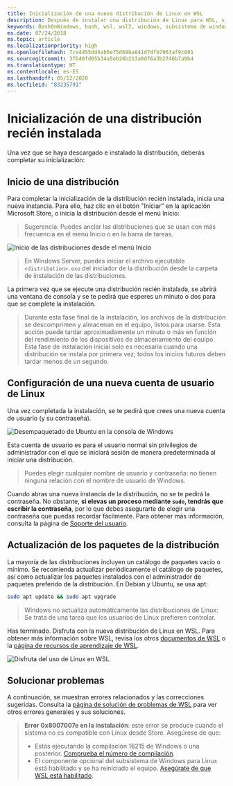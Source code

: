 ```yaml
---
title: Inicialización de una nueva distribución de Linux en WSL
description: Después de instalar una distribución de Linux para WSL, sigue estos sencillos pasos para completar la inicialización.
keywords: BashOnWindows, bash, wsl, wsl2, windows, subsistema de windows para linux, windowssubsystem, ubuntu, debian, suse, windows 10
ms.date: 07/24/2018
ms.topic: article
ms.localizationpriority: high
ms.openlocfilehash: 7ce4455dd4ab5e75d69ba841d7dfb7963af9c891
ms.sourcegitcommit: 3fb40fd65b34a5eb26b213a0df6a3b2746b7a9b4
ms.translationtype: HT
ms.contentlocale: es-ES
ms.lasthandoff: 05/12/2020
ms.locfileid: "83235791"
---
```

# <a name="initializing-a-newly-installed-distribution"></a>Inicialización de una distribución recién instalada

Una vez que se haya descargado e instalado la distribución, deberás completar su inicialización:

## <a name="launch-a-distribution"></a>Inicio de una distribución

Para completar la inicialización de la distribución recién instalada, inicia una nueva instancia. Para ello, haz clic en el botón "Iniciar" en la aplicación Microsoft Store, o inicia la distribución desde el menú Inicio:

> Sugerencia: Puedes anclar las distribuciones que se usan con más frecuencia en el menú Inicio o en la barra de tareas.

![Inicio de las distribuciones desde el menú Inicio](media/start-menu.png)

> En Windows Server, puedes iniciar el archivo ejecutable `<distribution>.exe` del iniciador de la distribución desde la carpeta de instalación de las distribuciones.

La primera vez que se ejecute una distribución recién instalada, se abrirá una ventana de consola y se te pedirá que esperes un minuto o dos para que se complete la instalación.

> Durante esta fase final de la instalación, los archivos de la distribución se descomprimen y almacenan en el equipo, listos para usarse. Esta acción puede tardar aproximadamente un minuto o más en función del rendimiento de los dispositivos de almacenamiento del equipo. Esta fase de instalación inicial solo es necesaria cuando una distribución se instala por primera vez; todos los inicios futuros deben tardar menos de un segundo.

## <a name="setting-up-a-new-linux-user-account"></a>Configuración de una nueva cuenta de usuario de Linux

Una vez completada la instalación, se te pedirá que crees una nueva cuenta de usuario (y su contraseña).

![Desempaquetado de Ubuntu en la consola de Windows](media/UbuntuInstall.png)

Esta cuenta de usuario es para el usuario normal sin privilegios de administrador con el que se iniciará sesión de manera predeterminada al iniciar una distribución.

> Puedes elegir cualquier nombre de usuario y contraseña: no tienen ninguna relación con el nombre de usuario de Windows.

Cuando abras una nueva instancia de la distribución, no se te pedirá la contraseña. No obstante, **si elevas un proceso mediante `sudo`, tendrás que escribir la contraseña**, por lo que debes asegurarte de elegir una contraseña que puedas recordar fácilmente. Para obtener más información, consulta la página de [Soporte del usuario](user-support.md).

## <a name="update--upgrade-your-distributions-packages"></a>Actualización de los paquetes de la distribución

La mayoría de las distribuciones incluyen un catálogo de paquetes vacío o mínimo. Se recomienda actualizar periódicamente el catálogo de paquetes, así como actualizar los paquetes instalados con el administrador de paquetes preferido de la distribución. En Debian y Ubuntu, se usa apt:

```bash
sudo apt update && sudo apt upgrade
```

> Windows no actualiza automáticamente las distribuciones de Linux: Se trata de una tarea que los usuarios de Linux prefieren controlar.

Has terminado. Disfruta con la nueva distribución de Linux en WSL. Para obtener más información sobre WSL, revisa los otros [documentos de WSL](https://aka.ms/wsldocs) o la [página de recursos de aprendizaje de WSL](https://aka.ms/learnwsl).

![Disfruta del uso de Linux en WSL.](media/linux-on-wsl.png)

## <a name="troubleshooting"></a>Solucionar problemas

A continuación, se muestran errores relacionados y las correcciones sugeridas. Consulta la [página de solución de problemas de WSL](troubleshooting.md) para ver otros errores generales y sus soluciones.

> **Error 0x8007007e en la instalación**: este error se produce cuando el sistema no es compatible con Linux desde Store.  Asegúrese de que:
> * Estás ejecutando la compilación 16215 de Windows o una posterior. [Comprueba el número de compilación](troubleshooting.md#check-your-build-number).
> * El componente opcional del subsistema de Windows para Linux está habilitado y se ha reiniciado el equipo.  [Asegúrate de que WSL está habilitado](troubleshooting.md#confirm-wsl-is-enabled).
